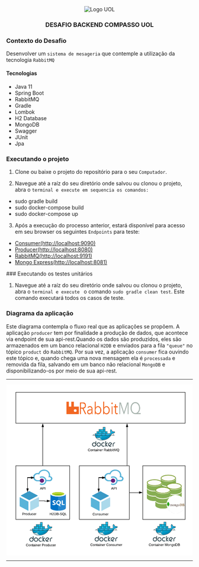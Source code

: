 <p align="center">
  <img align="center" alt="Logo UOL" src="https://compasso.com.br/wp-content/uploads/2020/07/LogoCompasso-Negativo.png" />
</p>

<h3 align="center">
  DESAFIO BACKEND COMPASSO UOL
</h3>


### Contexto do Desafio

Desenvolver um `sistema de mesageria` que contemple a utilização da tecnologia `RabbitMQ`

<h4>Tecnologias</h4>
<ul>
  <li> Java 11
  <li> Spring Boot 
  <li> RabbitMQ
  <li> Gradle
  <li> Lombok
  <li> H2 Database
  <li> MongoDB
  <li> Swagger
  <li> JUnit
  <li> Jpa
</ul>

### Executando o projeto

1. Clone ou baixe o projeto do repositório para o seu `Computador`.

2. Navegue até a raíz do seu diretório onde salvou ou clonou o projeto, abra o `terminal e execute em sequencia os comandos:`
<ul> 
   <li> sudo gradle build
   <li> sudo docker-compose build
   <li> sudo docker-compose up
</ul>

3. Após a execução do processo anterior, estará disponível para acesso em seu browser os seguintes `Endpoints` para teste:
<ul> 
  <li>
   <a href="http://localhost:9090" target="_blank">Consumer(http://localhost:9090)</a>
  <li>
   <a href="http://localhost:8080" target="_blank">Producer(http://localhost:8080)</a>
  <li>
   <a href="http://localhost:9191" target="_blank">RabbitMQ(http://localhost:9191)</a>
  <li>
   <a href="http://localhost:8081" target="_blank">Mongo Express(http://localhost:8081)</a>
</ul> 
### Executando os testes unitários

1. Navegue até a raíz do seu diretório onde salvou ou clonou o projeto, abra o `terminal e execute ` o comando `sudo gradle clean test`. Este comando executará todos os casos de teste.

### Diagrama da aplicação

Este diagrama contempla o fluxo real que as aplicações se propõem. A aplicação `producer` tem por finalidade a produção de dados, que acontece via endpoint de sua api-rest.Quando os dados são produzidos, eles são armazenados em um banco relacional `H2DB` e enviados para a fila `"queue"` no tópico `product` do `RabbitMQ`. Por sua vez, a aplicação `consumer` fica ouvindo este tópico e, quando chega uma nova mensagem ela é `processada` e removida da fila, salvando em um banco não relacional `MongoDB` e disponibilizando-os por meio de sua api-rest.

<hr>
<p align="center">
  <img align="center" src="https://raw.githubusercontent.com/RodrigoAntonioCruz/assets/main/Blank%20Diagram.png" />
</p>
<hr>

